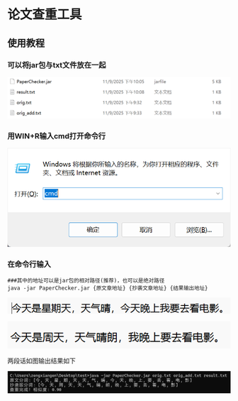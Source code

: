 # 论文查重工具

## 使用教程

### 可以将jar包与txt文件放在一起

![image-20250911224840324](images\image-20250911224840324.png)

### 用WIN+R输入cmd打开命令行

![image-20250911224935390](images\image-20250911224935390.png)

### 在命令行输入

```
###其中的地址可以是jar包的相对路径(推荐)，也可以是绝对路径
java -jar PaperChecker.jar {原文章地址} {抄袭文章地址} {结果输出地址}
```

![image-20250911225451854](images\image-20250911225451854.png)

![image-20250911225510581](images\image-20250911225510581.png)



两段话如图输出结果如下

![image-20250911225545387](images\image-20250911225545387.png)

